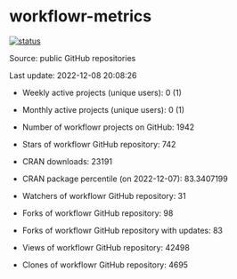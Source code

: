 
<!-- README.md is generated from README.Rmd. Please edit that file -->

# workflowr-metrics

[![status](https://github.com/workflowr/workflowr-metrics/workflows/metrics/badge.svg)](https://github.com/workflowr/workflowr-metrics/actions/workflows/metrics.yaml)

Source: public GitHub repositories

Last update: 2022-12-08 20:08:26

  - Weekly active projects (unique users): 0 (1)

  - Monthly active projects (unique users): 0 (1)

  - Number of workflowr projects on GitHub: 1942

  - Stars of workflowr GitHub repository: 742

  - CRAN downloads: 23191

  - CRAN package percentile (on 2022-12-07): 83.3407199

  - Watchers of workflowr GitHub repository: 31

  - Forks of workflowr GitHub repository: 98

  - Forks of workflowr GitHub repository with updates: 83

  - Views of workflowr GitHub repository: 42498

  - Clones of workflowr GitHub repository: 4695
